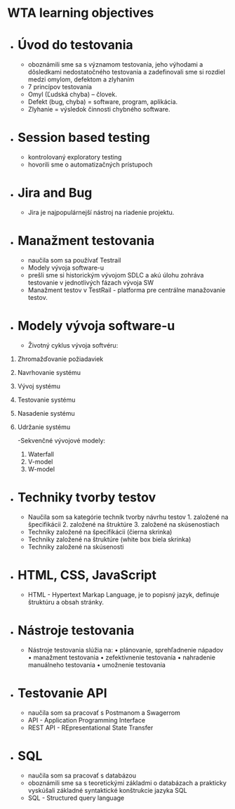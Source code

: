 # WTA learning objectives

- # **Úvod do testovania**
    - oboznámili sme sa s významom testovania, jeho výhodami a dôsledkami nedostatočného testovania a zadefinovali sme si rozdiel medzi omylom, defektom a zlyhaním
    - 7 princípov testovania
    - Omyl (Ľudská chyba) – človek.
    - Defekt (bug, chyba) = software, program, aplikácia.
    - Zlyhanie = výsledok činnosti chybného software.


- # **Session based testing** 
    - kontrolovaný exploratory testing 
    - hovorili sme o automatizačných prístupoch

- # **Jira and Bug**
    - Jira je najpopulárnejší nástroj na riadenie projektu.

- # **Manažment testovania**
    - naučila som sa používať Testrail
    - Modely vývoja software-u
    - prešli sme si historickým vývojom SDLC a akú úlohu zohráva testovanie v jednotlivých fázach vývoja SW
    - Manažment testov v TestRail - platforma pre centrálne manažovanie testov.

- # **Modely vývoja software-u** 
    - Životný cyklus vývoja softvéru: 
1. Zhromažďovanie požiadaviek 
2. Navrhovanie systému
3. Vývoj systému
4. Testovanie systému
5. Nasadenie systému
6. Udržanie systému

    -Sekvenčné vývojové modely:
    1. Waterfall 
    2. V-model
    3. W-model


- # **Techniky tvorby testov**
    - Naučila som sa kategórie techník tvorby návrhu testov 1. založené na špecifikácii
                                                            2. založené na štruktúre
                                                            3. založené na skúsenostiach    
    - Techniky založené na špecifikácii (čierna skrinka)
    - Techniky založené na štruktúre (white box biela skrinka)
    - Techniky založené na skúsenosti

- # **HTML, CSS, JavaScript**
    - HTML - Hypertext Markap Language, je to popisný jazyk, definuje štruktúru a obsah stránky.

- # **Nástroje testovania** 
    - Nástroje testovania slúžia na:
    • plánovanie, sprehľadnenie nápadov
    • manažment testovania
    • zefektívnenie testovania
    • nahradenie manuálneho testovania
    • umožnenie testovania

- # **Testovanie API** 
    - naučila som sa pracovať s Postmanom a Swagerrom
    - API - Application Programming Interface
    - REST API - REpresentational State Transfer

- # **SQL** 
    - naučila som sa pracovať s databázou
    - oboznámili sme sa s teoretickými základmi o databázach a prakticky vyskúšali základné syntaktické konštrukcie  jazyka SQL
    - SQL - Structured query language